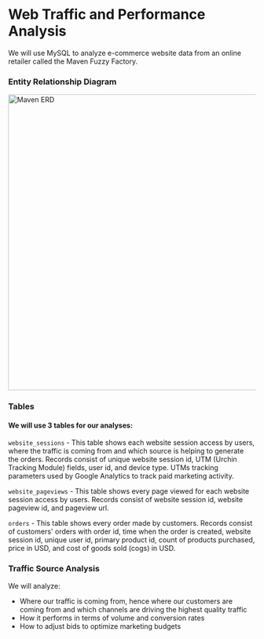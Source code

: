 # Web Traffic and Performance Analysis
We will use MySQL to analyze e-commerce website data from an online retailer called the Maven Fuzzy Factory.

### Entity Relationship Diagram
<img width="602" alt="Maven ERD" src="https://user-images.githubusercontent.com/70214561/220702404-e4aa5230-b446-43f8-99b9-d9e06373c84a.png">

### Tables
#### We will use 3 tables for our analyses:
`website_sessions` - This table shows each website session access by users, where the traffic is coming from and which source is helping to generate the orders. Records consist of unique website session id, UTM (Urchin Tracking Module) fields, user id, and device type. UTMs tracking parameters used by Google Analytics to track paid marketing activity.

`website_pageviews` - This table shows every page viewed for each website session access by users. Records consist of website session id, website pageview id, and pageview url.

`orders` - This table shows every order made by customers. Records consist of customers' orders with order id, time when the order is created, website session id, unique user id, primary product id, count of products purchased, price in USD, and cost of goods sold (cogs) in USD.

### Traffic Source Analysis
We will analyze:
- Where our traffic is coming from, hence where our customers are coming from and which channels are driving the highest quality traffic 
- How it performs in terms of volume and conversion rates
- How to adjust bids to optimize marketing budgets

